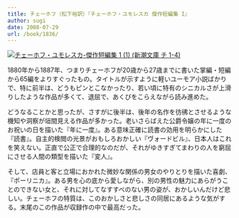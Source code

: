 ```yaml
---
title: チェーホフ（松下裕訳）『チェーホフ・ユモレスカ 傑作短編集 I』
author: sugi
date: 2008-07-29
url: /book/1836/
---
```

<a href="http://www.amazon.co.jp/exec/obidos/ASIN/4102065067/chezsugi-22/ref=nosim/" name="amazletlink" target="_blank"><img src="http://i0.wp.com/ecx.images-amazon.com/images/I/51rWXmd12uL._SL160_.jpg?w=660" alt="チェーホフ・ユモレスカ-傑作短編集 1 (1) (新潮文庫 チ 1-4)" class="alignleft" data-recalc-dims="1" /></a>

1880年から1887年、つまりチェーホフが20歳から27歳までに書いた掌編・短編から65編をよりすぐったもの。タイトルが示すように軽いユーモア小説ばかりで、特に前半は、どうもピンとこなかったり、若い頃に特有のシニカルさが上滑りしたような作品が多くて、退屈で、あくびをこらえながら読み進めた。

どうなることかと思ったが、さすがに後半は、後年の名作を彷彿とさせるような機知や洞察が垣間見える作品が多かった。老いさらばえた公爵令嬢の年に一度のお祝いの日を描いた『年に一度』。ある意味正確に読書の効用を明らかにした『読書』。自主的検閲の光景がおもしろおかしい『ヴォードビル』、日本人はこれを笑えない。正直で公正で合理的なのだが、それがゆきすぎてまわりの人を窮屈にさせる人間の類型を描いた『変人』。

そして、店員と客と立場におかれた微妙な関係の男女のやりとりを描いた喜劇、『ポーリニカ』。ある男を心の底から愛しながら、別の男性の魅力にあらがうことのできない女と、それに対してなすすべのない男の姿が、おかしいんだけど悲しい。チェーホフの特質は、このおかしさと悲しさの同居にあるような気がする。末尾のこの作品が収録作の中で最高だった。

